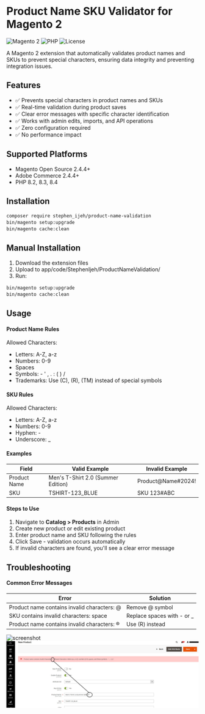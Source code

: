 # Product Name SKU Validator for Magento 2

![Magento 2](https://img.shields.io/badge/Magento-2.4%2B-brightgreen)
![PHP](https://img.shields.io/badge/PHP-8.2%2B-blue)
![License](https://img.shields.io/badge/License-MIT-green)

A Magento 2 extension that automatically validates product names and SKUs to prevent special characters, ensuring data integrity and preventing integration issues.

## Features

- ✅ Prevents special characters in product names and SKUs
- ✅ Real-time validation during product saves
- ✅ Clear error messages with specific character identification
- ✅ Works with admin edits, imports, and API operations
- ✅ Zero configuration required
- ✅ No performance impact

## Supported Platforms

- Magento Open Source 2.4.4+
- Adobe Commerce 2.4.4+
- PHP 8.2, 8.3, 8.4

## Installation

```bash
composer require stephen_ijeh/product-name-validation
bin/magento setup:upgrade
bin/magento cache:clean
```

## Manual Installation

1.  Download the extension files
2.  Upload to app/code/StephenIjeh/ProductNameValidation/
3.  Run:

```bash
bin/magento setup:upgrade
bin/magento cache:clean
```

## Usage

#### Product Name Rules

Allowed Characters:

- Letters: A-Z, a-z
- Numbers: 0-9
- Spaces
- Symbols: - ' , . : ( ) /
- Trademarks: Use (C), (R), (TM) instead of special symbols

#### SKU Rules

Allowed Characters:

- Letters: A-Z, a-z
- Numbers: 0-9
- Hyphen: -
- Underscore: \_

#### Examples

| Field        | Valid Example                      | Invalid Example    |
| ------------ | ---------------------------------- | ------------------ |
| Product Name | Men's T-Shirt 2.0 (Summer Edition) | Product@Name#2024! |
| SKU          | TSHIRT-123_BLUE                    | SKU 123#ABC        |

#### Steps to Use

1. Navigate to **Catalog > Products** in Admin
2. Create new product or edit existing product
3. Enter product name and SKU following the rules
4. Click Save - validation occurs automatically
5. If invalid characters are found, you'll see a clear error message

## Troubleshooting

#### Common Error Messages

| Error                                       | Solution                    |
| ------------------------------------------- | --------------------------- |
| Product name contains invalid characters: @ | Remove @ symbol             |
| SKU contains invalid characters: space      | Replace spaces with - or \_ |
| Product name contains invalid characters: ® | Use (R) instead             |

![screenshot](https://github.com/Stephenice/Product_And_SKU_Validator/blob/main/Screenshot.jpg)
![screenshot](/Screenshot.jpg)